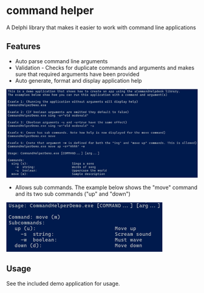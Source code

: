 # command helper

A Delphi library that makes it easier to work with command line applications

## Features

- Auto parse command line arguments
- Validation - Checks for duplicate commands and arguments and makes sure that required arguments have been provided
- Auto generate, format and display application help

![](/docs/images/screenshot1.png)

- Allows sub commands. The example below shows the "move" command and its two sub commands ("up" and "down")

![](/docs/images/screenshot2.png)

## Usage

See the included demo application for usage.
